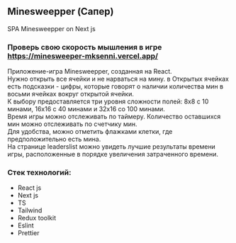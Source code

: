 ## Minesweepper (Сапер)
SPA Minesweepper on Next js

### Проверь свою скорость мышления в игре https://minesweeper-mksenni.vercel.app/

<p>Приложение-игра Minesweepper, созданная на React.<br />Нужно открыть все ячейки и не нарваться на мину. в Открытых ячейках есть подсказки - цифры, которые говорят о наличии количества мин в восьми ячейках вокруг открытой ячейки.<br />К выбору предоставляется три уровня сложности полей: 8х8 с 10 минами, 16х16 с 40 минами и 32х16 со 100 минами.<br />Время игры можно отслеживать по таймеру. Количество оставшихся мин можно отслеживать по счетчику мин.<br />Для удобства, можно отметить флажками клетки, где предположительно есть мина.<br />На странице leaderslist можно увидеть лучшие результаты времени игры, расположенные в порядке увеличения затраченного времени.</p>

### Стeк технологий:
+ React js
+ Next js
+ TS
+ Tailwind
+ Redux toolkit
+ Eslint
+ Prettier
